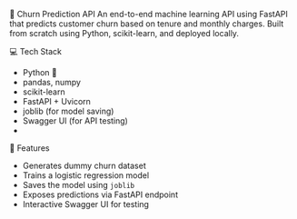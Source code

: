 🧠 Churn Prediction API
An end-to-end machine learning API using FastAPI that predicts customer churn based on tenure and monthly charges. Built from scratch using Python, scikit-learn, and deployed locally.

💻 Tech Stack
- Python 🐍
- pandas, numpy
- scikit-learn
- FastAPI + Uvicorn
- joblib (for model saving)
- Swagger UI (for API testing)
- 
🚀 Features
- Generates dummy churn dataset
- Trains a logistic regression model
- Saves the model using `joblib`
- Exposes predictions via FastAPI endpoint
- Interactive Swagger UI for testing

